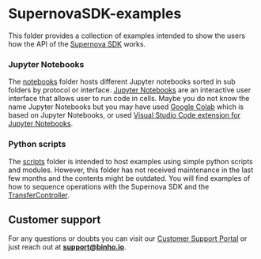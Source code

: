 # SupernovaSDK-examples

This folder provides a collection of examples intended to show the users how the API of the [Supernova SDK](https://pypi.org/project/BinhoSupernova/) works.

### Jupyter Notebooks

The [notebooks](./notebooks/) folder hosts different Jupyter notebooks sorted in sub folders by protocol or interface. [Jupyter Notebooks](https://jupyter.org/) are an interactive user interface that allows user to run code in cells. Maybe you do not know the name Jupyter Notebooks but you may have used [Google Colab](https://colab.google/) which is based on Jupyter Notebooks, or used [Visual Studio Code extension for Jupyter Notebooks](https://code.visualstudio.com/docs/datascience/jupyter-notebooks).

### Python scripts

The [scripts](./scripts/) folder is intended to host examples using simple python scripts and modules. However, this folder has not received maintenance in the last few months and the contents might be outdated. You will find examples of how to sequence operations with the Supernova SDK and the [TransferController](https://pypi.org/project/transfer-controller/).

## Customer support

For any questions or doubts you can visit our [Customer Support Portal](https://support.binho.io/) or just reach out at **support@binho.io**.